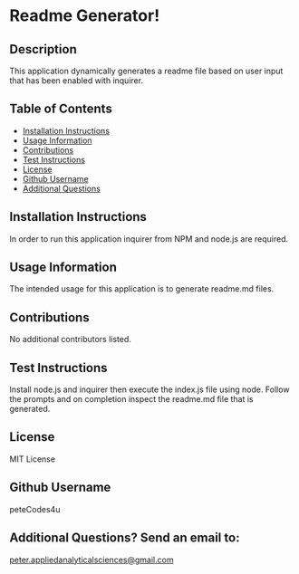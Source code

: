 
# Readme Generator!
    
## Description
This application dynamically generates a readme file based on user input that has been enabled with  inquirer.

## Table of Contents
- [Installation Instructions](#Installation-Instructions)
- [Usage Information](#Usage-Information)
- [Contributions](#Contributions)
- [Test Instructions](#Test-Instructions)
- [License](#License)
- [Github Username](#Github-Username)
- [Additional Questions](#additional-questions-send-an-email-to)

## Installation Instructions
In order to run this application inquirer from NPM and   node.js  are required.

## Usage Information
The intended usage for this application is to generate readme.md files.

## Contributions
No additional contributors listed.

## Test Instructions
Install node.js and inquirer then execute the index.js file using node. Follow the prompts and on completion inspect the readme.md file that is generated.

## License
MIT License

## Github Username
peteCodes4u

## Additional Questions? Send an email to:
peter.appliedanalyticalsciences@gmail.com
